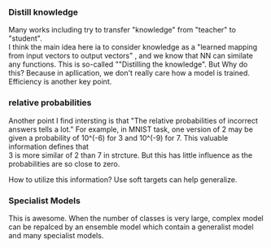 ### Distill knowledge
Many works including <Beyason dark knowledge> try to transfer "knowledge" from "teacher" to "student". \
I think the main idea here ia to consider knowledge as a "learned mapping from input vectors to output vectors" , and we know that NN can similate any functions. This is so-called ""Distilling the knowledge".
But Why do this?
Because in apllication, we don't really care how a model is trained. Efficiency is another key point.

### relative probabilities 
Another point I find intersting is that "The relative probabilities of incorrect answers tells a lot." For example, in MNIST task, one version of 2 may be given a probability of 10^(-6) for 3 and 10^(-9) for 7. This valuable information defines that\
3 is more similar of 2 than 7 in strcture. But this has little influence as the probabilities are so close to zero.

How to utilize this information? Use soft targets can help generalize.

### Specialist Models
This is awesome. When the number of classes is very large, complex model can be repalced by an ensemble model which contain a generalist model and many specialist models.


